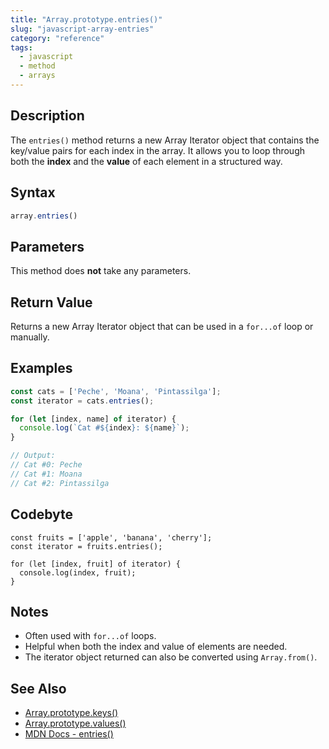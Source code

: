 ```yaml
---
title: "Array.prototype.entries()"
slug: "javascript-array-entries"
category: "reference"
tags:
  - javascript
  - method
  - arrays
---
```


## Description

The `entries()` method returns a new Array Iterator object that contains the key/value pairs for each index in the array. It allows you to loop through both the **index** and the **value** of each element in a structured way.

## Syntax

```javascript
array.entries()
```

## Parameters

This method does **not** take any parameters.

## Return Value

Returns a new Array Iterator object that can be used in a `for...of` loop or manually.

## Examples

```javascript
const cats = ['Peche', 'Moana', 'Pintassilga'];
const iterator = cats.entries();

for (let [index, name] of iterator) {
  console.log(`Cat #${index}: ${name}`);
}

// Output:
// Cat #0: Peche
// Cat #1: Moana
// Cat #2: Pintassilga
```

## Codebyte

```codebyte/javascript
const fruits = ['apple', 'banana', 'cherry'];
const iterator = fruits.entries();

for (let [index, fruit] of iterator) {
  console.log(index, fruit);
}
```

## Notes

- Often used with `for...of` loops.
- Helpful when both the index and value of elements are needed.
- The iterator object returned can also be converted using `Array.from()`.

## See Also

- [Array.prototype.keys()](https://developer.mozilla.org/en-US/docs/Web/JavaScript/Reference/Global_Objects/Array/keys)
- [Array.prototype.values()](https://developer.mozilla.org/en-US/docs/Web/JavaScript/Reference/Global_Objects/Array/values)
- [MDN Docs - entries()](https://developer.mozilla.org/en-US/docs/Web/JavaScript/Reference/Global_Objects/Array/entries)
